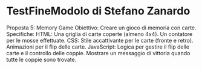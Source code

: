 # TestFineModolo di Stefano Zanardo
Proposta 5: Memory Game
Obiettivo: Creare un gioco di memoria con carte.
Specifiche:
HTML:
Una griglia di carte coperte (almeno 4x4).
Un contatore per le mosse effettuate.
CSS:
Stile accattivante per le carte (fronte e retro).
Animazioni per il flip delle carte.
JavaScript:
Logica per gestire il flip delle carte e il controllo delle coppie.
Mostrare un messaggio di vittoria quando tutte le coppie sono trovate.

